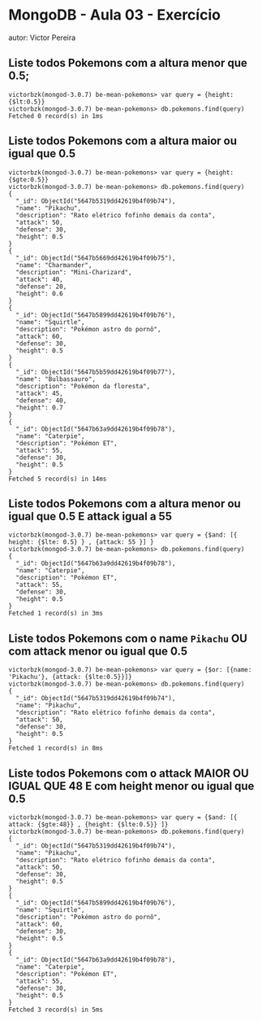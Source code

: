 # MongoDB - Aula 03 - Exercício
autor: Victor Pereira

## Liste todos Pokemons com a altura **menor que** 0.5;
```
victorbzk(mongod-3.0.7) be-mean-pokemons> var query = {height: {$lt:0.5}}
victorbzk(mongod-3.0.7) be-mean-pokemons> db.pokemons.find(query)
Fetched 0 record(s) in 1ms

```
## Liste todos Pokemons com a altura **maior ou igual que** 0.5
```
victorbzk(mongod-3.0.7) be-mean-pokemons> var query = {height: {$gte:0.5}}
victorbzk(mongod-3.0.7) be-mean-pokemons> db.pokemons.find(query)
{
  "_id": ObjectId("5647b5319dd42619b4f09b74"),
  "name": "Pikachu",
  "description": "Rato elétrico fofinho demais da conta",
  "attack": 50,
  "defense": 30,
  "height": 0.5
}
{
  "_id": ObjectId("5647b5669dd42619b4f09b75"),
  "name": "Charmander",
  "description": "Mini-Charizard",
  "attack": 40,
  "defense": 20,
  "height": 0.6
}
{
  "_id": ObjectId("5647b5899dd42619b4f09b76"),
  "name": "Squirtle",
  "description": "Pokémon astro do pornô",
  "attack": 60,
  "defense": 30,
  "height": 0.5
}
{
  "_id": ObjectId("5647b5b59dd42619b4f09b77"),
  "name": "Bulbassauro",
  "description": "Pokémon da floresta",
  "attack": 45,
  "defense": 40,
  "height": 0.7
}
{
  "_id": ObjectId("5647b63a9dd42619b4f09b78"),
  "name": "Caterpie",
  "description": "Pokémon ET",
  "attack": 55,
  "defense": 30,
  "height": 0.5
}
Fetched 5 record(s) in 14ms

```
## Liste todos Pokemons com a altura **menor ou igual que** 0.5 **E** attack igual a 55
```
victorbzk(mongod-3.0.7) be-mean-pokemons> var query = {$and: [{ height: {$lte: 0.5} } , {attack: 55 }] }
victorbzk(mongod-3.0.7) be-mean-pokemons> db.pokemons.find(query)
{
  "_id": ObjectId("5647b63a9dd42619b4f09b78"),
  "name": "Caterpie",
  "description": "Pokémon ET",
  "attack": 55,
  "defense": 30,
  "height": 0.5
}
Fetched 1 record(s) in 3ms

```
## Liste todos Pokemons com o name `Pikachu` **OU** com attack **menor ou igual que** 0.5
```
victorbzk(mongod-3.0.7) be-mean-pokemons> var query = {$or: [{name: 'Pikachu'}, {attack: {$lte:0.5}}]}
victorbzk(mongod-3.0.7) be-mean-pokemons> db.pokemons.find(query)
{
  "_id": ObjectId("5647b5319dd42619b4f09b74"),
  "name": "Pikachu",
  "description": "Rato elétrico fofinho demais da conta",
  "attack": 50,
  "defense": 30,
  "height": 0.5
}
Fetched 1 record(s) in 8ms

```
## Liste todos Pokemons com o attack **MAIOR OU IGUAL QUE** 48 **E** com  height **menor ou igual que** 0.5
```
victorbzk(mongod-3.0.7) be-mean-pokemons> var query = {$and: [{ attack: {$gte:48}} , {height: {$lte:0.5}} ]}
victorbzk(mongod-3.0.7) be-mean-pokemons> db.pokemons.find(query)
{
  "_id": ObjectId("5647b5319dd42619b4f09b74"),
  "name": "Pikachu",
  "description": "Rato elétrico fofinho demais da conta",
  "attack": 50,
  "defense": 30,
  "height": 0.5
}
{
  "_id": ObjectId("5647b5899dd42619b4f09b76"),
  "name": "Squirtle",
  "description": "Pokémon astro do pornô",
  "attack": 60,
  "defense": 30,
  "height": 0.5
}
{
  "_id": ObjectId("5647b63a9dd42619b4f09b78"),
  "name": "Caterpie",
  "description": "Pokémon ET",
  "attack": 55,
  "defense": 30,
  "height": 0.5
}
Fetched 3 record(s) in 5ms

```